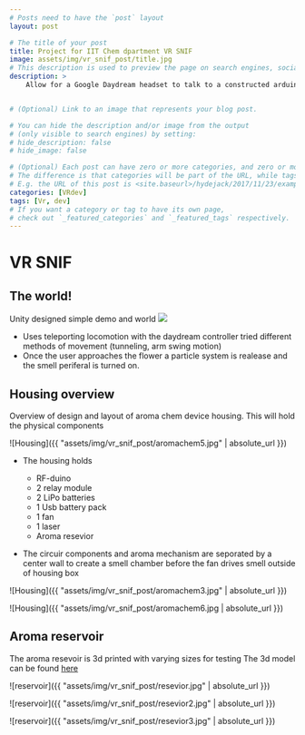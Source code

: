 ```yaml
---
# Posts need to have the `post` layout
layout: post

# The title of your post
title: Project for IIT Chem dpartment VR SNIF
image: assets/img/vr_snif_post/title.jpg
# This description is used to preview the page on search engines, social media, etc.
description: >
    Allow for a Google Daydream headset to talk to a constructed arduino circuit via BLE. The project uses Unity to make a world that can trigger a physical device to produce smells


# (Optional) Link to an image that represents your blog post.

# You can hide the description and/or image from the output
# (only visible to search engines) by setting:
# hide_description: false
# hide_image: false

# (Optional) Each post can have zero or more categories, and zero or more tags.
# The difference is that categories will be part of the URL, while tags will not.
# E.g. the URL of this post is <site.baseurl>/hydejack/2017/11/23/example-content/
categories: [VRdev]
tags: [Vr, dev]
# If you want a category or tag to have its own page,
# check out `_featured_categories` and `_featured_tags` respectively.
---
```


# VR SNIF

## The world!

Unity designed simple demo and world
[![](http://img.youtube.com/vi/xfMZ9TJ_XZI/0.jpg)](http://www.youtube.com/watch?v=xfMZ9TJ_XZI "Vr Sniff")

- Uses teleporting locomotion with the daydream controller tried different methods of movement (tunneling, arm swing motion)
- Once the user approaches the flower a particle system is realease and the smell periferal is turned on.

## Housing overview

Overview of design and layout of aroma chem device housing. This will hold the physical components

![Housing]({{ "assets/img/vr_snif_post/aromachem5.jpg" | absolute_url }})

- The housing holds
    - RF-duino
    - 2 relay module
    - 2 LiPo batteries
    - 1 Usb battery pack 
    - 1 fan
    - 1 laser
    - Aroma resevior

- The circuir components and aroma mechanism are seporated by a center wall to create a smell chamber before the fan drives smell outside of housing box

![Housing]({{ "assets/img/vr_snif_post/aromachem3.jpg" | absolute_url }})

![Housing]({{ "assets/img/vr_snif_post/aromachem6.jpg | absolute_url }})

## Aroma reservoir
The aroma resevoir is 3d printed with varying sizes for testing
The 3d model can be found [here](https://github.com/illinoistech-itm/aroma-chem/blob/master/3D-Printing/Sample-container-height-X2vsX1.stl)


![reservoir]({{ "assets/img/vr_snif_post/resevior.jpg" | absolute_url }})

![reservoir]({{ "assets/img/vr_snif_post/resevior2.jpg" | absolute_url }})

![reservoir]({{ "assets/img/vr_snif_post/resevior3.jpg" | absolute_url }})
